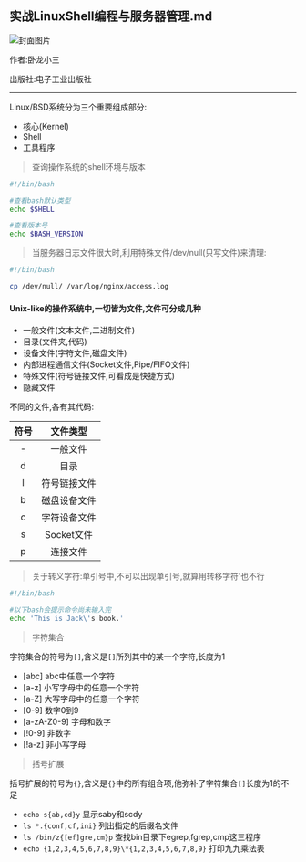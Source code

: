## 实战LinuxShell编程与服务器管理.md

![封面图片](https://img1.doubanio.com/lpic/s6144553.jpg)

作者:卧龙小三

出版社:电子工业出版社

----- 

Linux/BSD系统分为三个重要组成部分:

- 核心(Kernel)
- Shell
- 工具程序

> 查询操作系统的shell环境与版本

```bash
#!/bin/bash

#查看bash默认类型
echo $SHELL

#查看版本号
echo $BASH_VERSION
```

> 当服务器日志文件很大时,利用特殊文件/dev/null(只写文件)来清理:

```bash
#!/bin/bash

cp /dev/null/ /var/log/nginx/access.log
```


#### Unix-like的操作系统中,一切皆为文件,文件可分成几种

- 一般文件(文本文件,二进制文件)
- 目录(文件夹,代码)
- 设备文件(字符文件,磁盘文件)
- 内部进程通信文件(Socket文件,Pipe/FIFO文件)
- 特殊文件(符号链接文件,可看成是快捷方式)
- 隐藏文件

不同的文件,各有其代码:



| 符号  | 文件类型  |
|:-------------:|:-------------:|
|-|一般文件|
|d|目录|
|l|符号链接文件|
|b|磁盘设备文件|
|c|字符设备文件|
|s|Socket文件|
|p|连接文件|

> 关于转义字符:单引号中,不可以出现单引号,就算用转移字符\'也不行

```bash
#!/bin/bash

#以下bash会提示命令尚未输入完
echo 'This is Jack\'s book.'
```

> 字符集合

字符集合的符号为`[]`,含义是`[]`所列其中的某一个字符,长度为1

- [abc] abc中任意一个字符
- [a-z] 小写字母中的任意一个字符
- [a-Z] 大写字母中的任意一个字符
- [0-9] 数字0到9
- [a-zA-Z0-9] 字母和数字
- [!0-9] 非数字
- [!a-z] 非小写字母

> 括号扩展

括号扩展的符号为`{}`,含义是`{}`中的所有组合项,他弥补了字符集合`[]`长度为1的不足

- `echo s{ab,cd}y` 显示saby和scdy
- `ls *.{conf,cf,ini}` 列出指定的后缀名文件
- `ls /bin/z{[ef]gre,cm}p` 查找bin目录下egrep,fgrep,cmp这三程序 
- `echo {1,2,3,4,5,6,7,8,9}\*{1,2,3,4,5,6,7,8,9}` 打印九九乘法表